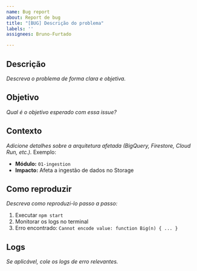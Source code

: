 ```yaml
---
name: Bug report
about: Report de bug
title: "[BUG] Descrição do problema"
labels: ''
assignees: Bruno-Furtado

---
```


## Descrição
_Descreva o problema de forma clara e objetiva._

## Objetivo
_Qual é o objetivo esperado com essa issue?_

## Contexto
_Adicione detalhes sobre a arquitetura afetada (BigQuery, Firestore, Cloud Run, etc.)._
Exemplo:
- **Módulo:** `01-ingestion`
- **Impacto:** Afeta a ingestão de dados no Storage

## Como reproduzir
_Descreva como reproduzi-lo passo a passo:_
1. Executar `npm start`
2. Monitorar os logs no terminal
3. Erro encontrado: `Cannot encode value: function Big(n) { ... }`

## Logs
_Se aplicável, cole os logs de erro relevantes._
